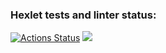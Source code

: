### Hexlet tests and linter status:

[![Actions Status](https://github.com/lialitoskaya/frontend-project-46/workflows/hexlet-check/badge.svg)](https://github.com/lialitoskaya/frontend-project-46/actions)
<a href="https://codeclimate.com/github/lialitoskaya/frontend-project-46/maintainability"><img src="https://api.codeclimate.com/v1/badges/19090aa68e4a45f0d3b0/maintainability" /></a>
